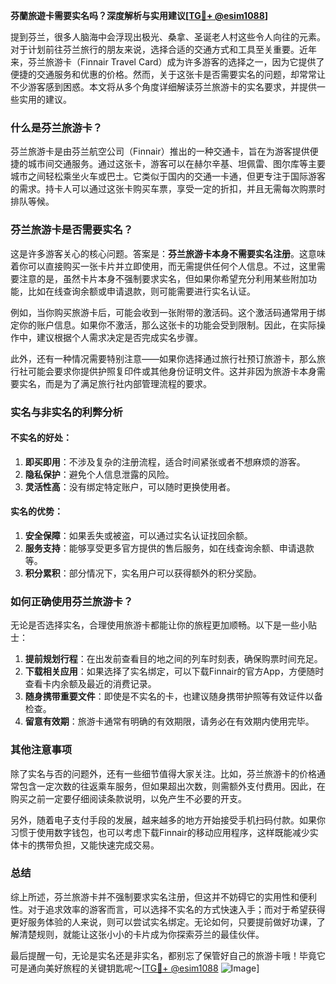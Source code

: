**芬蘭旅遊卡需要实名吗？深度解析与实用建议[[TG💪+ @esim1088](https://t.me/s/esim1088)]**

提到芬兰，很多人脑海中会浮现出极光、桑拿、圣诞老人村这些令人向往的元素。对于计划前往芬兰旅行的朋友来说，选择合适的交通方式和工具至关重要。近年来，芬兰旅游卡（Finnair Travel Card）成为许多游客的选择之一，因为它提供了便捷的交通服务和优惠的价格。然而，关于这张卡是否需要实名的问题，却常常让不少游客感到困惑。本文将从多个角度详细解读芬兰旅游卡的实名要求，并提供一些实用的建议。

### 什么是芬兰旅游卡？

芬兰旅游卡是由芬兰航空公司（Finnair）推出的一种交通卡，旨在为游客提供便捷的城市间交通服务。通过这张卡，游客可以在赫尔辛基、坦佩雷、图尔库等主要城市之间轻松乘坐火车或巴士。它类似于国内的交通一卡通，但更专注于国际游客的需求。持卡人可以通过这张卡购买车票，享受一定的折扣，并且无需每次购票时排队等候。

### 芬兰旅游卡是否需要实名？

这是许多游客关心的核心问题。答案是：**芬兰旅游卡本身不需要实名注册**。这意味着你可以直接购买一张卡片并立即使用，而无需提供任何个人信息。不过，这里需要注意的是，虽然卡片本身不强制要求实名，但如果你希望充分利用某些附加功能，比如在线查询余额或申请退款，则可能需要进行实名认证。

例如，当你购买旅游卡后，可能会收到一张附带的激活码。这个激活码通常用于绑定你的账户信息。如果你不激活，那么这张卡的功能会受到限制。因此，在实际操作中，建议根据个人需求决定是否完成实名步骤。

此外，还有一种情况需要特别注意——如果你选择通过旅行社预订旅游卡，那么旅行社可能会要求你提供护照复印件或其他身份证明文件。这并非因为旅游卡本身需要实名，而是为了满足旅行社内部管理流程的要求。

### 实名与非实名的利弊分析

#### 不实名的好处：
1. **即买即用**：不涉及复杂的注册流程，适合时间紧张或者不想麻烦的游客。
2. **隐私保护**：避免个人信息泄露的风险。
3. **灵活性高**：没有绑定特定账户，可以随时更换使用者。

#### 实名的优势：
1. **安全保障**：如果丢失或被盗，可以通过实名认证找回余额。
2. **服务支持**：能够享受更多官方提供的售后服务，如在线查询余额、申请退款等。
3. **积分累积**：部分情况下，实名用户可以获得额外的积分奖励。

### 如何正确使用芬兰旅游卡？

无论是否选择实名，合理使用旅游卡都能让你的旅程更加顺畅。以下是一些小贴士：

1. **提前规划行程**：在出发前查看目的地之间的列车时刻表，确保购票时间充足。
2. **下载相关应用**：如果选择了实名绑定，可以下载Finnair的官方App，方便随时查看卡内余额及最近的消费记录。
3. **随身携带重要文件**：即使是不实名的卡，也建议随身携带护照等有效证件以备检查。
4. **留意有效期**：旅游卡通常有明确的有效期限，请务必在有效期内使用完毕。

### 其他注意事项

除了实名与否的问题外，还有一些细节值得大家关注。比如，芬兰旅游卡的价格通常包含一定次数的往返乘车服务，但如果超出次数，则需额外支付费用。因此，在购买之前一定要仔细阅读条款说明，以免产生不必要的开支。

另外，随着电子支付手段的发展，越来越多的地方开始接受手机扫码付款。如果你习惯于使用数字钱包，也可以考虑下载Finnair的移动应用程序，这样既能减少实体卡的携带负担，又能快速完成交易。

### 总结

综上所述，芬兰旅游卡并不强制要求实名注册，但这并不妨碍它的实用性和便利性。对于追求效率的游客而言，可以选择不实名的方式快速入手；而对于希望获得更好服务体验的人来说，则可以尝试实名绑定。无论如何，只要提前做好功课，了解清楚规则，就能让这张小小的卡片成为你探索芬兰的最佳伙伴。

最后提醒一句，无论是实名还是非实名，都别忘了保管好自己的旅游卡哦！毕竟它可是通向美好旅程的关键钥匙呢～[[TG💪+ @esim1088](https://t.me/s/esim1088) ![Image](https://i.postimg.cc/4NQfJmqS/Snipaste-2025-05-13-00-14-12.png)]